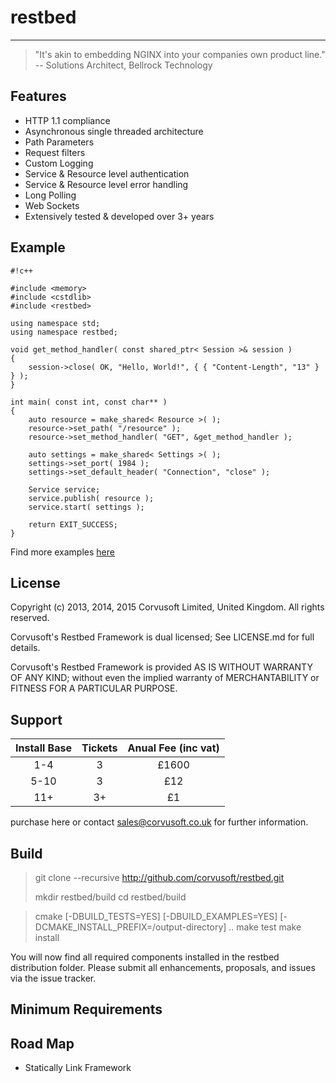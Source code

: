 # restbed

----------

> "It's akin to embedding NGINX into your companies own product line."
>  -- Solutions Architect, Bellrock Technology

## Features

 - HTTP 1.1 compliance
 - Asynchronous single threaded architecture
 - Path Parameters
 - Request filters
 - Custom Logging
 - Service & Resource level authentication
 - Service & Resource level error handling
 - Long Polling
 - Web Sockets
 - Extensively tested & developed over 3+ years

## Example


```
#!c++

#include <memory>
#include <cstdlib>
#include <restbed>

using namespace std;
using namespace restbed;

void get_method_handler( const shared_ptr< Session >& session )
{
    session->close( OK, "Hello, World!", { { "Content-Length", "13" } } );
}

int main( const int, const char** )
{
    auto resource = make_shared< Resource >( );
    resource->set_path( "/resource" );
    resource->set_method_handler( "GET", &get_method_handler );

    auto settings = make_shared< Settings >( );
    settings->set_port( 1984 );
    settings->set_default_header( "Connection", "close" );

    Service service;
    service.publish( resource );
    service.start( settings );
    
    return EXIT_SUCCESS;
}
```

Find more examples [here](http://google.com)

## License

Copyright (c) 2013, 2014, 2015 Corvusoft Limited, United Kingdom. All rights reserved.

Corvusoft's Restbed Framework is dual licensed; See LICENSE.md for full details.

Corvusoft's Restbed Framework is provided AS IS WITHOUT WARRANTY OF ANY KIND; without
even the implied warranty of MERCHANTABILITY or FITNESS FOR A PARTICULAR PURPOSE.

## Support

| Install Base   |        Tickets      |      Anual Fee (inc vat)  |
| :------------: |:-------------------:|:-------------------------:| 
|     1-4      |          3          |         £1600             | 
|     5-10     |          3          |         £12               |
|     11+      |          3+         |         £1                |

purchase here or contact sales@corvusoft.co.uk for further information.

## Build

> git clone --recursive http://github.com/corvusoft/restbed.git
>
> mkdir restbed/build
> cd restbed/build
 
> cmake [-DBUILD_TESTS=YES] [-DBUILD_EXAMPLES=YES] [-DCMAKE_INSTALL_PREFIX=/output-directory] ..
> make test
> make install

You will now find all required components installed in the restbed distribution folder.  Please submit all enhancements, proposals, and issues via the issue tracker.

## Minimum Requirements

## Road Map

 - Statically Link Framework